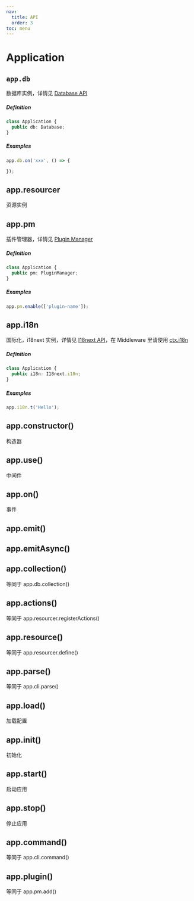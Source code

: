 ```yaml
---
nav:
  title: API
  order: 3
toc: menu
---
```


# Application

## `app.db`

数据库实例，详情见 [Database API](database)

##### Definition

```ts
class Application {
  public db: Database;
}
```

##### Examples

```ts
app.db.on('xxx', () => {

});
```

## app.resourcer

资源实例

## app.pm

插件管理器，详情见 [Plugin Manager](plugin-manager)

##### Definition

```ts
class Application {
  public pm: PluginManager;
}
```

##### Examples

```ts
app.pm.enable(['plugin-name']);
```

## app.i18n

国际化，i18next 实例，详情见 [I18next API](https://www.i18next.com/overview/api)，在 Middleware 里请使用 [ctx.i18n](context#ctxi18n)

##### Definition

```ts
class Application {
  public i18n: I18next.i18n;
}
```

##### Examples

```ts
app.i18n.t('Hello');
```

## app.constructor()

构造器

## app.use()

中间件

## app.on()

事件

## app.emit()

## app.emitAsync()

## app.collection()

等同于 app.db.collection()

## app.actions()

等同于 app.resourcer.registerActions()

## app.resource()

等同于 app.resourcer.define()

## app.parse()

等同于 app.cli.parse()

## app.load()

加载配置

## app.init()

初始化

## app.start()

启动应用

## app.stop()

停止应用

## app.command()

等同于 app.cli.command()

## app.plugin()

等同于 app.pm.add()